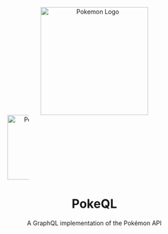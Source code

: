 <div style="text-align:center;">
  <img width="250" src="https://cloud.githubusercontent.com/assets/2883345/20200963/ebfd1998-a7f7-11e6-8ea2-c8d907862be1.png" alt="Pokemon Logo"/>
  <br/>
  <div style="width: 50px;"><img width="150" style="margin-left:50px;" src="https://cloud.githubusercontent.com/assets/2883345/20200964/ebfe6712-a7f7-11e6-9259-43e5a88cd592.png" alt="PokeQL Logo"/>
</div>

# PokeQL
A GraphQL implementation of the Pokémon API
